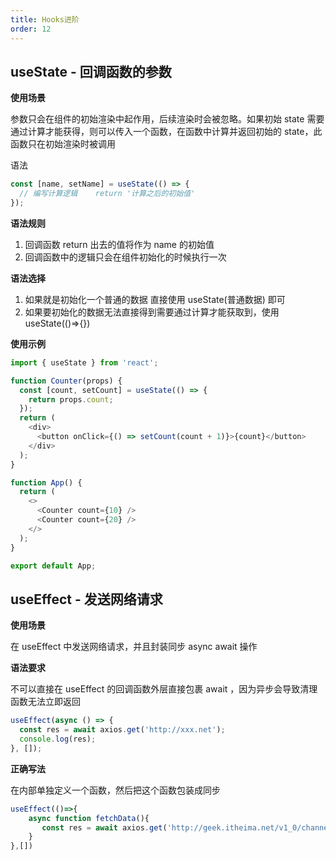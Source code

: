 ```yaml
---
title: Hooks进阶
order: 12
---
```


## useState - 回调函数的参数

**使用场景**

参数只会在组件的初始渲染中起作用，后续渲染时会被忽略。如果初始 state 需要通过计算才能获得，则可以传入一个函数，在函数中计算并返回初始的 state，此函数只在初始渲染时被调用

语法

```js
const [name, setName] = useState(() => {
  // 编写计算逻辑    return '计算之后的初始值'
});
```

**语法规则**

1. 回调函数 return 出去的值将作为 name 的初始值
2. 回调函数中的逻辑只会在组件初始化的时候执行一次

**语法选择**

1. 如果就是初始化一个普通的数据 直接使用 useState(普通数据) 即可
2. 如果要初始化的数据无法直接得到需要通过计算才能获取到，使用 useState(()=>{})

**使用示例**

```js
import { useState } from 'react';

function Counter(props) {
  const [count, setCount] = useState(() => {
    return props.count;
  });
  return (
    <div>
      <button onClick={() => setCount(count + 1)}>{count}</button>
    </div>
  );
}

function App() {
  return (
    <>
      <Counter count={10} />
      <Counter count={20} />
    </>
  );
}

export default App;
```

## useEffect - 发送网络请求

**使用场景**

在 useEffect 中发送网络请求，并且封装同步 async await 操作

**语法要求**

不可以直接在 useEffect 的回调函数外层直接包裹 await ，因为异步会导致清理函数无法立即返回

```js
useEffect(async () => {
  const res = await axios.get('http://xxx.net');
  console.log(res);
}, []);
```

**正确写法**

在内部单独定义一个函数，然后把这个函数包装成同步

```js
useEffect(()=>{
    async function fetchData(){
       const res = await axios.get('http://geek.itheima.net/v1_0/channels')                            console.log(res)
    }
},[])
```
